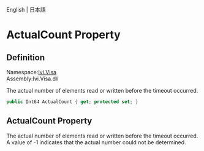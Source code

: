 English | 日本語

# ActualCount Property

## Definition
Namespace:[Ivi.Visa](../Visa.md)<BR>
Assembly:Ivi.Visa.dll<BR>

The actual number of elements read or written before the timeout occurred. 
```C#
public Int64 ActualCount { get; protected set; }
```

## ActualCount Property
The actual number of elements read or written before the timeout occurred.  A value of -1 indicates that the actual number could not be determined.
